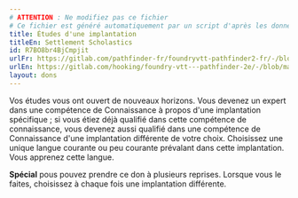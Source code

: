 ```yaml
---
# ATTENTION : Ne modifiez pas ce fichier
# Ce fichier est généré automatiquement par un script d'après les données du module Foundry VTT officiel et de sa traduction
title: Études d'une implantation
titleEn: Settlement Scholastics
id: R7BO8br4BjCmpjit
urlFr: https://gitlab.com/pathfinder-fr/foundryvtt-pathfinder2-fr/-/blob/master/data/feats/R7BO8br4BjCmpjit.htm
urlEn: https://gitlab.com/hooking/foundry-vtt---pathfinder-2e/-/blob/master/packs/data/feats.db/settlement-scholastics.json
layout: dons
---
```

Vos études vous ont ouvert de nouveaux horizons. Vous devenez un expert dans une compétence de Connaissance à propos d'une implantation spécifique ; si vous étiez déjà qualifié dans cette compétence de connaissance, vous devenez aussi qualifié dans une compétence de Connaissance d'une implantation différente de votre choix. Choisissez une unique langue courante ou peu courante prévalant dans cette implantation. Vous apprenez cette langue.

**Spécial** pous pouvez prendre ce don à plusieurs reprises. Lorsque vous le faites, choisissez à chaque fois une implantation différente.
